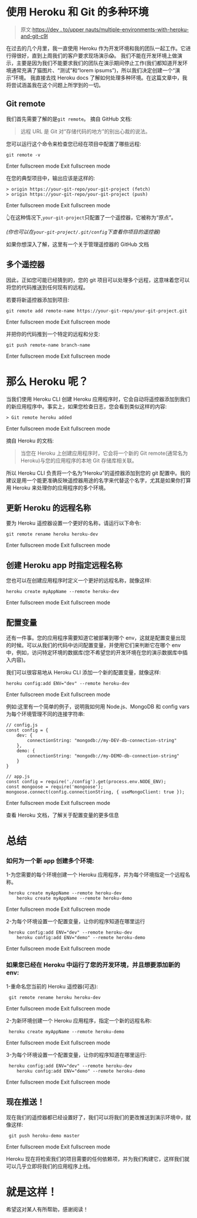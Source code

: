 # 使用 Heroku 和 Git 的多种环境

> 原文:[https://dev . to/upper nauts/multiple-environments-with-heroku-and-git-c9l](https://dev.to/uppernauts/multiple-environments-with-heroku-and-git-c9l)

在过去的几个月里，我一直使用 Heroku 作为开发环境和我的团队一起工作。它进行得很好，直到上周我们的客户要求现场演示😱。
我们不能在开发环境上做演示，主要是因为我们不能要求我们的团队在演示期间停止工作(我们都知道开发环境通常充满了猫图片、“测试”和“lorem ipsums”)，所以我们决定创建一个“演示”环境。
我直接去找 Heroku docs 了解如何处理多种环境。在这篇文章中，我将尝试涵盖我在这个问题上所学到的一切。

## Git remote

我们首先需要了解的是`git remote`。
摘自 GitHub 文档:

> 远程 URL 是 Git 对“存储代码的地方”的别出心裁的说法。

您可以运行这个命令来检查您已经在项目中配置了哪些远程:

```
git remote -v 
```

Enter fullscreen mode Exit fullscreen mode

在您的典型项目中，输出应该是这样的:

```
> origin https://your-git-repo/your-git-project (fetch)
> origin https://your-git-repo/your-git-project (push) 
```

Enter fullscreen mode Exit fullscreen mode

👆在这种情况下,`your-git-project`只配置了一个遥控器，它被称为“原点”。

*(你也可以在`your-git-project/.git/config`下查看你项目的遥控器)*

如果你想深入了解，这里有一个关于管理遥控器的 GitHub 文档

## 多个遥控器

因此，正如您可能已经猜到的，您的 git 项目可以处理多个远程，这意味着您可以将您的代码推送到任何现有的远程。

若要将新遥控器添加到项目:

```
git remote add remote-name https://your-git-repo/your-git-project.git 
```

Enter fullscreen mode Exit fullscreen mode

并把你的代码推到一个特定的远程和分支:

```
git push remote-name branch-name 
```

Enter fullscreen mode Exit fullscreen mode

# 那么 Heroku 呢？

当我们使用 Heroku CLI 创建 Heroku 应用程序时，它会自动将遥控器添加到我们的新应用程序中。事实上，如果您检查日志，您会看到类似这样的内容:

```
> Git remote heroku added 
```

Enter fullscreen mode Exit fullscreen mode

摘自 Heroku 的文档:

> 当您在 Heroku 上创建应用程序时，它会将一个新的 Git remote(通常名为 Heroku)与您的应用程序的本地 Git 存储库相关联。

所以 Heroku CLI 负责将一个名为“Heroku”的遥控器添加到您的 git 配置中。我的建议是用一个能更准确反映遥控器用途的名字来代替这个名字，尤其是如果你打算用 Heroku 来处理你的应用程序的多个环境。

## 更新 Heroku 的远程名称

要为 Heroku 遥控器设置一个更好的名称，请运行以下命令:

```
git remote rename heroku heroku-dev 
```

Enter fullscreen mode Exit fullscreen mode

## 创建 Heroku app 时指定远程名称

您也可以在创建应用程序时定义一个更好的远程名称，就像这样:

```
heroku create myAppName --remote heroku-dev 
```

Enter fullscreen mode Exit fullscreen mode

## 配置变量

还有一件事。您的应用程序需要知道它被部署到哪个 env，这就是配置变量出现的时候。可以从我们的代码中访问配置变量，并使用它们来判断它在哪个 env 中，例如，访问特定环境的数据库(您不希望您的开发环境在您的演示数据库中插入内容)。

我们可以很容易地从 Heroku CLI 添加一个新的配置变量，就像这样:

```
heroku config:add ENV="dev" --remote heroku-dev 
```

Enter fullscreen mode Exit fullscreen mode

例如:这里有一个简单的例子，说明我如何用 Node.js、MongoDB 和 config vars 为每个环境管理不同的连接字符串:

```
// config.js
const config = {
    dev: {
        connectionString: "mongodb://my-DEV-db-connection-string"
    },
    demo: {
        connectionString: "mongodb://my-DEMO-db-connection-string"
    }
}

// app.js
const config = require('./config').get(process.env.NODE_ENV);
const mongoose = require('mongoose');
mongoose.connect(config.connectionString, { useMongoClient: true }); 
```

Enter fullscreen mode Exit fullscreen mode

查看 Heroku 文档，了解关于配置变量的更多信息

# 总结

### 如何为一个新 app 创建多个环境:

1-为您需要的每个环境创建一个 Heroku 应用程序，并为每个环境指定一个远程名称。

```
 heroku create myAppName --remote heroku-dev
    heroku create myAppName --remote heroku-demo 
```

Enter fullscreen mode Exit fullscreen mode

2-为每个环境设置一个配置变量，让你的程序知道在哪里运行

```
 heroku config:add ENV="dev" --remote heroku-dev
    heroku config:add ENV="demo" --remote heroku-demo 
```

Enter fullscreen mode Exit fullscreen mode

### 如果您已经在 Heroku 中运行了您的开发环境，并且想要添加新的 env:

1-重命名您当前的 Heroku 遥控器(可选):

```
 git remote rename heroku heroku-dev 
```

Enter fullscreen mode Exit fullscreen mode

2-为新环境创建一个 Heroku 应用程序，指定一个新的远程名称:

```
 heroku create myAppName --remote heroku-demo 
```

Enter fullscreen mode Exit fullscreen mode

3-为每个环境设置一个配置变量，让你的程序知道在哪里运行:

```
 heroku config:add ENV="dev" --remote heroku-dev
    heroku config:add ENV="demo" --remote heroku-demo 
```

Enter fullscreen mode Exit fullscreen mode

## 现在推送！

现在我们的遥控器都已经设置好了，我们可以将我们的更改推送到演示环境中，就像这样:

```
 git push heroku-demo master 
```

Enter fullscreen mode Exit fullscreen mode

Heroku 现在将检索我们的项目需要的任何依赖项，并为我们构建它，这样我们就可以几乎立即将我们的应用程序上线。

# 就是这样！

希望这对某人有所帮助，感谢阅读！
